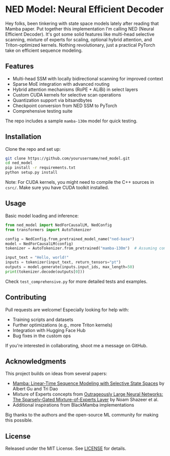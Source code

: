 # NED Model: Neural Efficient Decoder

Hey folks, been tinkering with state space models lately after reading that Mamba paper. Put together this implementation I'm calling NED (Neural Efficient Decoder). It's got some solid features like multi-head selective scanning, mixture of experts for scaling, optional hybrid attention, and Triton-optimized kernels. Nothing revolutionary, just a practical PyTorch take on efficient sequence modeling.

## Features

- Multi-head SSM with locally bidirectional scanning for improved context
- Sparse MoE integration with advanced routing
- Hybrid attention mechanisms (RoPE + ALiBi) in select layers
- Custom CUDA kernels for selective scan operations
- Quantization support via bitsandbytes
- Checkpoint conversion from NED SSM to PyTorch
- Comprehensive testing suite

The repo includes a sample `mamba-130m` model for quick testing.

## Installation

Clone the repo and set up:

```bash
git clone https://github.com/yourusername/ned_model.git
cd ned_model
pip install -r requirements.txt
python setup.py install
```

Note: For CUDA kernels, you might need to compile the C++ sources in `csrc/`. Make sure you have CUDA toolkit installed.

## Usage

Basic model loading and inference:

```python
from ned_model import NedForCausalLM, NedConfig
from transformers import AutoTokenizer

config = NedConfig.from_pretrained_model_name("ned-base")
model = NedForCausalLM(config)
tokenizer = AutoTokenizer.from_pretrained("mamba-130m")  # Assuming compatible tokenizer

input_text = "Hello, world!"
inputs = tokenizer(input_text, return_tensors="pt")
outputs = model.generate(inputs.input_ids, max_length=50)
print(tokenizer.decode(outputs[0]))
```

Check `test_comprehensive.py` for more detailed tests and examples.

## Contributing

Pull requests are welcome! Especially looking for help with:
- Training scripts and datasets
- Further optimizations (e.g., more Triton kernels)
- Integration with Hugging Face Hub
- Bug fixes in the custom ops

If you're interested in collaborating, shoot me a message on GitHub.

## Acknowledgments

This project builds on ideas from several papers:

- [Mamba: Linear-Time Sequence Modeling with Selective State Spaces](https://arxiv.org/abs/2312.00752) by Albert Gu and Tri Dao
- Mixture of Experts concepts from [Outrageously Large Neural Networks: The Sparsely-Gated Mixture-of-Experts Layer](https://arxiv.org/abs/1701.06538) by Noam Shazeer et al.
- Additional inspirations from BlackMamba implementations

Big thanks to the authors and the open-source ML community for making this possible.

## License

Released under the MIT License. See [LICENSE](LICENSE) for details. 